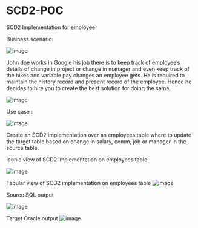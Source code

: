 # SCD2-POC
SCD2 Implementation for employee 

Business scenario:

![image](https://user-images.githubusercontent.com/100192167/155977746-b105452d-66d1-45f1-926c-4a430b849a84.png)


John doe works in Google his job there is to keep track of employee’s details of change in project or change in manager and even keep track of the hikes and variable pay changes an employee gets.
He is required to maintain the history record and present record of the employee. 
Hence he decides to hire you to create the best solution for doing the same.

![image](https://user-images.githubusercontent.com/100192167/155978130-6123e316-5b4f-4e08-900f-4f2993f8f9d4.png)


Use case :

![image](https://user-images.githubusercontent.com/100192167/155977787-97df4c8e-071c-43e8-83e7-b2e474197bbe.png)


Create an SCD2 implementation over an employees table where to update the target table based on change in salary, comm, job or manager in the source table.

Iconic view of SCD2 implementation on employees table

 ![image](https://user-images.githubusercontent.com/100192167/155919975-d228edce-5cc2-4144-992b-e05fa957b6c1.png)






Tabular view of SCD2 implementation on employees table
![image](https://user-images.githubusercontent.com/100192167/155920010-108e6788-8ee3-4cc4-9a00-a303638ec3dc.png)

 

Source SQL output

 ![image](https://user-images.githubusercontent.com/100192167/155920024-b3b18555-6a4e-4a5b-9c5c-c79107e61726.png)


Target Oracle output
![image](https://user-images.githubusercontent.com/100192167/155920035-dbaf9880-f0c2-4f05-9189-3b437e53d309.png)

 
